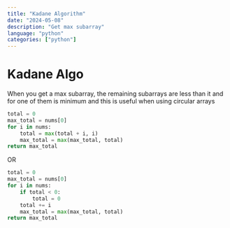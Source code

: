 ```yaml
---
title: "Kadane Algorithm"
date: "2024-05-08"
description: "Get max subarray"
language: "python"
categories: ["python"]
---
```


# Kadane Algo
When you get a max subarray, the remaining subarrays are less than it and for one of them is minimum and this is useful when using circular arrays

```python
total = 0
max_total = nums[0]
for i in nums:
    total = max(total + i, i)
    max_total = max(max_total, total)
return max_total
```
OR

```python
total = 0
max_total = nums[0]
for i in nums:
    if total < 0:
        total = 0
    total += i
    max_total = max(max_total, total)
return max_total
```
